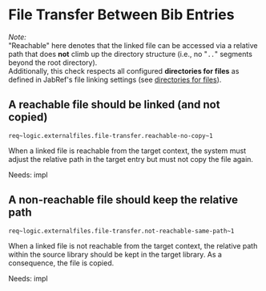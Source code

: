 # File Transfer Between Bib Entries

*Note:*  
"Reachable" here denotes that the linked file can be accessed via a relative path that does **not** climb up the directory structure (i.e., no "`..`" segments beyond the root directory).  
Additionally, this check respects all configured **directories for files** as defined in JabRef's file linking settings (see [directories for files](https://docs.jabref.org/finding-sorting-and-cleaning-entries/filelinks#directories-for-files)).

## A reachable file should be linked (and not copied)
`req~logic.externalfiles.file-transfer.reachable-no-copy~1`

When a linked file is reachable from the target context, the system must adjust the relative path in the target entry but must not copy the file again.

Needs: impl

## A non-reachable file should keep the relative path
`req~logic.externalfiles.file-transfer.not-reachable-same-path~1`

When a linked file is not reachable from the target context, the relative path within the source library should be kept in the target library.
As a consequence, the file is copied.

Needs: impl

<!-- markdownlint-disable-file MD022 -->
